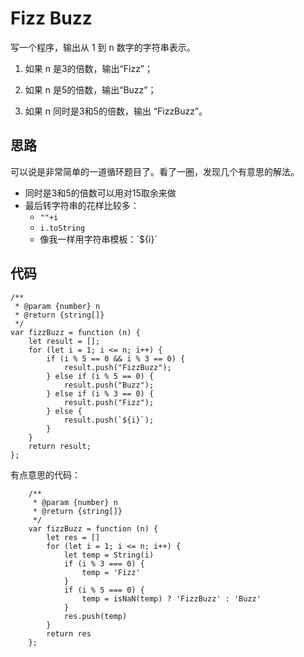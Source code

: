 # Fizz Buzz
写一个程序，输出从 1 到 n 数字的字符串表示。

1. 如果 n 是3的倍数，输出“Fizz”；

2. 如果 n 是5的倍数，输出“Buzz”；

3. 如果 n 同时是3和5的倍数，输出 “FizzBuzz”。

## 思路
可以说是非常简单的一道循环题目了。看了一圈，发现几个有意思的解法。
- 同时是3和5的倍数可以用对15取余来做
- 最后转字符串的花样比较多：
    - `""+i`
    - `i.toString`
    - 像我一样用字符串模板：\`${i}\`     
## 代码
    /**
     * @param {number} n
     * @return {string[]}
     */
    var fizzBuzz = function (n) {
        let result = [];
        for (let i = 1; i <= n; i++) {
            if (i % 5 == 0 && i % 3 == 0) {
                result.push("FizzBuzz");
            } else if (i % 5 == 0) {
                result.push("Buzz");
            } else if (i % 3 == 0) {
                result.push("Fizz");
            } else {
                result.push(`${i}`);
            }
        }
        return result;
    };
有点意思的代码：  

        /**
         * @param {number} n
         * @return {string[]}
         */
        var fizzBuzz = function (n) {
            let res = []
            for (let i = 1; i <= n; i++) {
                let temp = String(i)
                if (i % 3 === 0) {
                    temp = 'Fizz'
                }
                if (i % 5 === 0) {
                    temp = isNaN(temp) ? 'FizzBuzz' : 'Buzz'
                }
                res.push(temp)
            }
            return res
        };